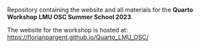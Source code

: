 Repository containing the website and all materials for the **Quarto Workshop LMU OSC Summer School 2023**.

The website for the workshop is hosted at: <https://florianpargent.github.io/Quarto_LMU_OSC/>